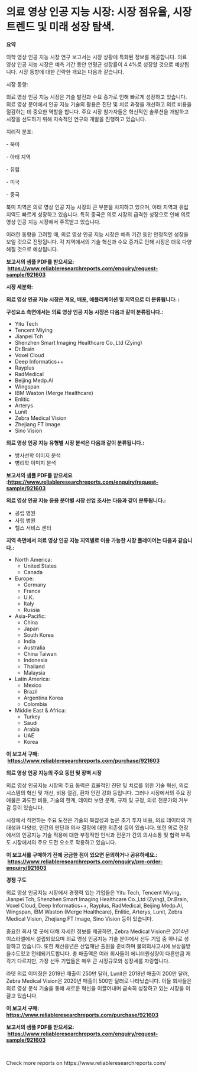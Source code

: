 <p><h1>의료 영상 인공 지능 시장: 시장 점유율, 시장 트렌드 및 미래 성장 탐색.</h1></p><p><strong>요약</strong></p>
<p><p>의학 영상 인공 지능 시장 연구 보고서는 시장 상황에 특화된 정보를 제공합니다. 의료 영상 인공 지능 시장은 예측 기간 동안 연평균 성장률이 4.4%로 성장할 것으로 예상됩니다. 시장 동향에 대한 간략한 개요는 다음과 같습니다.</p><p>시장 동향:</p><p>의료 영상 인공 지능 시장은 기술 발전과 수요 증가로 인해 빠르게 성장하고 있습니다. 의료 영상 분야에서 인공 지능 기술의 활용은 진단 및 치료 과정을 개선하고 의료 비용을 절감하는 데 중요한 역할을 합니다. 주요 시장 참가자들은 혁신적인 솔루션을 개발하고 시장을 선도하기 위해 지속적인 연구와 개발을 진행하고 있습니다.</p><p>지리적 분포:</p><p>- 북미</p><p>- 아태 지역</p><p>- 유럽</p><p>- 미국</p><p>- 중국</p><p>북미 지역은 의료 영상 인공 지능 시장의 큰 부분을 차지하고 있으며, 아태 지역과 유럽 지역도 빠르게 성장하고 있습니다. 특히 중국은 의료 시장의 급격한 성장으로 인해 의료 영상 인공 지능 시장에서 주목받고 있습니다.</p><p>이러한 동향을 고려할 때, 의료 영상 인공 지능 시장은 예측 기간 동안 안정적인 성장을 보일 것으로 전망됩니다. 각 지역에서의 기술 혁신과 수요 증가로 인해 시장은 더욱 다양해질 것으로 예상됩니다.</p></p>
<p><strong>보고서의 샘플 PDF를 받으세요: &nbsp;<a href="https://www.reliableresearchreports.com/enquiry/request-sample/921603">https://www.reliableresearchreports.com/enquiry/request-sample/921603</a></strong></p>
<p><strong>시장 세분화:</strong></p>
<p><strong> 의료 영상 인공 지능 시장은 개요, 배포, 애플리케이션 및 지역으로 더 분류됩니다. :</strong></p>
<p><strong>구성요소 측면에서는 의료 영상 인공 지능 시장은 다음과 같이 분류됩니다.:</strong></p>
<p><ul><li>Yitu Tech</li><li>Tencent Miying</li><li>Jianpei Tch</li><li>Shenzhen Smart Imaging Healthcare Co.,Ltd (Zying)</li><li>Dr.Brain</li><li>Voxel Cloud</li><li>Deep Informatics++</li><li>Rayplus</li><li>RadMedical</li><li>Beijing Medp.AI</li><li>Wingspan</li><li>IBM Waston (Merge Healthcare)</li><li>Enlitic</li><li>Arterys</li><li>Lunit</li><li>Zebra Medical Vision</li><li>Zhejiang FT Image</li><li>Sino Vision</li></ul></p>
<p><strong> 의료 영상 인공 지능 유형별 시장 분석은 다음과 같이 분류됩니다.:</strong></p>
<p><ul><li>방사선학 이미지 분석</li><li>병리학 이미지 분석</li></ul></p>
<p><strong>보고서의 샘플 PDF를 받으세요 :<a href="https://www.reliableresearchreports.com/enquiry/request-sample/921603">https://www.reliableresearchreports.com/enquiry/request-sample/921603</a></strong></p>
<p><strong> 의료 영상 인공 지능 응용 분야별 시장 산업 조사는 다음과 같이 분류됩니다.:</strong></p>
<p><ul><li>공립 병원</li><li>사립 병원</li><li>헬스 서비스 센터</li></ul></p>
<p><strong>지역 측면에서 의료 영상 인공 지능 지역별로 이용 가능한 시장 플레이어는 다음과 같습니다.:</strong></p>
<p><ul>
    <li>
        North America:
        <ul>
            <li>United States</li>
            <li>Canada</li>
        </ul>
    </li>
    <li>
        Europe:
        <ul>
            <li>Germany</li>
            <li>France</li>
            <li>U.K.</li>
            <li>Italy</li>
            <li>Russia</li>
        </ul>
    </li>
    <li>
        Asia-Pacific:
        <ul>
            <li>China</li>
            <li>Japan</li>
            <li>South Korea</li>
            <li>India</li>
            <li>Australia</li>
            <li>China Taiwan</li>
            <li>Indonesia</li>
            <li>Thailand</li>
            <li>Malaysia</li>
        </ul>
    </li>
    <li>
        Latin America:
        <ul>
            <li>Mexico</li>
            <li>Brazil</li>
            <li>Argentina Korea</li>
            <li>Colombia</li>
        </ul>
    </li>
    <li>
        Middle East & Africa:
        <ul>
            <li>Turkey</li>
            <li>Saudi</li>
            <li>Arabia</li>
            <li>UAE</li>
            <li>Korea</li>
        </ul>
    </li>
    </ul></p>
<p><strong>이 보고서 구매: &nbsp;<a href="https://www.reliableresearchreports.com/purchase/921603">https://www.reliableresearchreports.com/purchase/921603</a></strong></p>
<p><strong>의료 영상 인공 지능의 주요 동인 및 장벽 시장</strong></p>
<p><p>의료 영상 인공지능 시장의 주요 동력은 효율적인 진단 및 치료를 위한 기술 혁신, 의료 시스템의 혁신 및 개선, 비용 절감, 환자 안전 강화 등입니다. 그러나 시장에서의 주요 장애물은 과도한 비용, 기술의 한계, 데이터 보안 문제, 규제 및 규정, 의료 전문가의 거부감 등이 있습니다.</p><p>시장에서 직면하는 주요 도전은 기술의 복잡성과 높은 초기 투자 비용, 의료 데이터의 거대성과 다양성, 인간의 판단과 의사 결정에 대한 의존성 등이 있습니다. 또한 의료 현장에서의 인공지능 기술 적용에 대한 부정적인 인식과 전문가 간의 의사소통 및 협력 부족도 시장에서의 주요 도전 요소로 작용하고 있습니다.</p></p>
<p><strong>이 보고서를 구매하기 전에 궁금한 점이 있으면 문의하거나 공유하세요.: &nbsp;<a href="https://www.reliableresearchreports.com/enquiry/pre-order-enquiry/921603">https://www.reliableresearchreports.com/enquiry/pre-order-enquiry/921603</a></strong></p>
<p><strong>경쟁 구도</strong></p>
<p><p>의료 영상 인공지능 시장에서 경쟁력 있는 기업들은 Yitu Tech, Tencent Miying, Jianpei Tch, Shenzhen Smart Imaging Healthcare Co.,Ltd (Zying), Dr.Brain, Voxel Cloud, Deep Informatics++, Rayplus, RadMedical, Beijing Medp.AI, Wingspan, IBM Waston (Merge Healthcare), Enlitic, Arterys, Lunit, Zebra Medical Vision, Zhejiang FT Image, Sino Vision 등이 있습니다. </p><p>중요한 회사 몇 곳에 대해 자세한 정보를 제공하면, Zebra Medical Vision은 2014년 이스라엘에서 설립되었으며 의료 영상 인공지능 기술 분야에서 선두 기업 중 하나로 성장하고 있습니다. 또한 채산응년은 산업재난 출원을 준비하며 불의의사고시에 보상을받을수도있고 먼톄되기도합니다. 총 매출액은 여러 회사들이 에니터원싱량이 다른만큼 제각기 다르지만, 가장 선두 기업들은 매우 큰 시장규모와 성장세를 자랑합니다. </p><p>라뎃 의료 이미징은 2019년 매출이 250만 달러, Lunit은 2018년 매출이 200만 달러, Zebra Medical Vision은 2020년 매출이 500만 달러로 나타났습니다. 이들 회사들은 의료 영상 분석 기술을 통해 새로운 혁신을 이끌어내며 급속히 성장하고 있는 시장을 이끌고 있습니다.</p></p>
<p><strong>이 보고서 구매: &nbsp; <a href="https://www.reliableresearchreports.com/purchase/921603">https://www.reliableresearchreports.com/purchase/921603</a></strong></p>
<p><strong>보고서의 샘플 PDF를 받으세요: &nbsp;<a href="https://www.reliableresearchreports.com/enquiry/request-sample/921603">https://www.reliableresearchreports.com/enquiry/request-sample/921603</a></strong><strong></strong></p>
<p>&nbsp;</p>
<p>Check more reports on https://www.reliableresearchreports.com/</p>